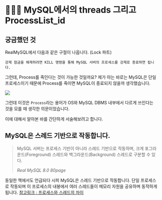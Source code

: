 # 👩🏻‍💻 MySQL에서의 threads 그리고 ProcessList_id
## 궁금했던 것
RealMySQL에서 다음과 같은 구절이 나옵니다. (Lock 파트)

```text
강제 잠금을 해제하려면 KILL 명령을 통해 MySQL 서버의 프로세스를 강제로 종료하면 됩니다.
```

그런데, Process를 죽인다는 것이 가능한 것일까요?
제가 아는 바로는 MySQL은 단일 프로세스이기 때문에 Process를 죽이면 MySQL이 종료되지 않을까 생각했습니다.

![](https://www.notion.so/image/https%3A%2F%2Fprod-files-secure.s3.us-west-2.amazonaws.com%2F1feb7462-9c33-4bf1-b0bb-7973d34ffaf2%2Ff1f142ee-5ed7-4131-a171-3d6c1a1616e3%2FUntitled.png?table=block&id=f9352e62-d498-4ba7-b4eb-6872708d8b3d&spaceId=1feb7462-9c33-4bf1-b0bb-7973d34ffaf2&width=2000&userId=180a704c-6552-4796-9dd2-ab125439ed98&cache=v2)

그런데 이것은 `Process`라는 용어가 OS와 MySQL DBMS 내부에서 다르게 쓰인다는 것을 모를 때 생각한 의문이었습니다.

이에 대해서 알아본 바를 간단하게 서술해보려고 합니다.

## MySQL은 스레드 기반으로 작동합니다.

> MySQL 서버는 프로세스 기반이 아니라 스레드 기반으로 작동하며, 크게 포그라운드(Foreground) 스레드와 백그라운드(Background) 스레드로 구분할 수 있다.
> 
> *Real MySQL 8.0 80page*

동일한 책에서도 언급되다 시피 MySQL은 스레드 기반으로 작동합니다. 단일 프로세스로 작동되며 이 프로세스의 내붕에서 여러 스레드들이 메모리 자원을 공유하며 동작하게 됩니다.
[참고링크 : 프로세스와 스레드의 차이](https://charlezz.medium.com/process%EC%99%80-thread-%EC%9D%B4%EC%95%BC%EA%B8%B0-5b96d0d43e37)


